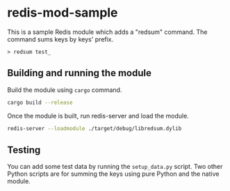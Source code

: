 # redis-mod-sample

This is a sample Redis module which adds a "redsum" command.
The command sums keys by keys' prefix.

```redis-cli
> redsum test_
```

## Building and running the module

Build the module using `cargo` command.
```sh
cargo build --release
```

Once the module is built, run redis-server and load the module.

```sh
redis-server --loadmodule ./target/debug/libredsum.dylib
```

## Testing

You can add some test data by running the `setup_data.py` script.
Two other Python scripts are for summing the keys using pure Python and the native module.